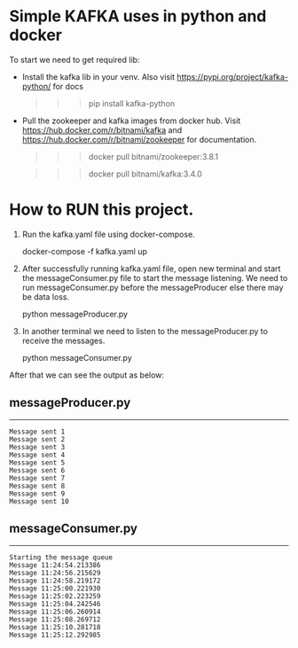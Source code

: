 # Simple KAFKA uses in python and docker

To start we need to get required lib:

- Install the kafka lib in your venv. Also visit https://pypi.org/project/kafka-python/ for docs

  > > > pip install kafka-python

- Pull the zookeeper and kafka images from docker hub. Visit https://hub.docker.com/r/bitnami/kafka and https://hub.docker.com/r/bitnami/zookeeper for documentation.

  > > > docker pull bitnami/zookeeper:3.8.1

  > > > docker pull bitnami/kafka:3.4.0

# How to RUN this project.

1. Run the kafka.yaml file using docker-compose.

   docker-compose -f kafka.yaml up

2. After successfully running kafka.yaml file, open new terminal and start the messageConsumer.py file to start the message listening. We need to run messageConsumer.py before the messageProducer else there may be data loss.

   python messageProducer.py

3. In another terminal we need to listen to the messageProducer.py to receive the messages.

   python messageConsumer.py

After that we can see the output as below:

## messageProducer.py

---

    Message sent 1
    Message sent 2
    Message sent 3
    Message sent 4
    Message sent 5
    Message sent 6
    Message sent 7
    Message sent 8
    Message sent 9
    Message sent 10

## messageConsumer.py

---

    Starting the message queue
    Message 11:24:54.213386
    Message 11:24:56.215629
    Message 11:24:58.219172
    Message 11:25:00.221930
    Message 11:25:02.223259
    Message 11:25:04.242546
    Message 11:25:06.260914
    Message 11:25:08.269712
    Message 11:25:10.281718
    Message 11:25:12.292985
